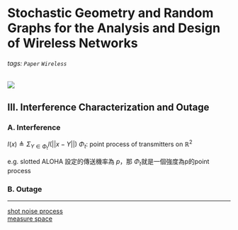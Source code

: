 # Stochastic Geometry and Random Graphs for the Analysis and Design of Wireless Networks
###### tags: `Paper` `Wireless`
![](https://i.imgur.com/4go4ftu.png=50x)

## III. Interference Characterization and Outage
### A. Interference
$I(x) \triangleq \Sigma_{Y \in \Phi_t} l(||x-Y||)$
$\Phi_t$: point process of transmitters on $\mathbb{R}^2$

e.g. slotted ALOHA 設定的傳送機率為 $p$，那 $\Phi_t$就是一個強度為p的point process

### B. Outage
---
[shot noise process](https://en.wikipedia.org/wiki/Shot_noise)  
[measure space]()
